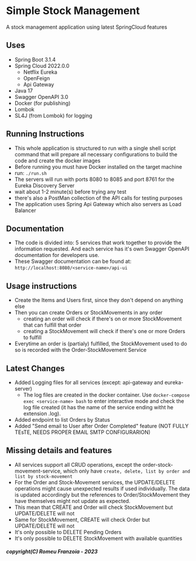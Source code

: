 # Simple Stock Management
A stock management application using latest SpringCloud features

## Uses
* Spring Boot 3.1.4
* Spring Cloud 2022.0.0
    - Netflix Eureka
    - OpenFeign
    - Api Gateway
* Java 17
* Swagger OpenAPI 3.0
* Docker (for publishing)
* Lombok
* SL4J (from Lombok) for logging

## Running Instructions

* This whole application is structured to run with a single shell script command
  that will prepare all necessary configurations to build the code and create
  the docker images
* Before running you must have Docker installed on the target machine
* run: `./run.sh` 
* The servers will run with ports 8080 to 8085 and port 8761 for the Eureka Discovery Server
* wait about 1-2 minute(s) before trying any test
* there's also a PostMan collection of the API calls for testing purposes
* The application uses Spring Api Gateway which also servers as Load Balancer

## Documentation

* The code is divided into: 5 services that work together to provide the information
  requested. And each service has it's own Swagger OpenAPI documentation for
  developers use.
* These Swagger documentation can be found at: `http://localhost:8080/<service-name>/api-ui`

## Usage instructions

* Create the Items and Users first, since they don't depend on anything else
* Then you can create Orders or StockMovements in any order
  * creating an order will check if there's on or more StockMovement that can fulfill that order
  * creating a StockMovement will check if there's one or more Orders to fulfill
* Everytime an order is (partialy) fulfilled, the StockMovement used to do so is recorded with the
  Order-StockMovement Service

## Latest Changes

* Added Logging files for all services (except: api-gateway and eureka-server)
  * The log files are created in the docker container. Use `docker-compose exec <service-name> bash` to enter
    interactive mode and check the log file created (it has the name of the service ending witht he extension .log).
* Added endpoint to list Orders by Status
* Added "Send email to User after Order Completed" feature (NOT FULLY TEsTE, NEEDS PROPER EMAIL SMTP CONFIGURARION)

## Missing details and features

* All services support all CRUD operations, except the order-stock-movement-service, 
  which only have `create, delete, list by order and list by stock-movement`
* For the Order and Stock-Movement services, the UPDATE/DELETE operations might cause unexpected
  results if used individually. The data is updated accordingly but the references
  to Order/StockMovement they have themselves might not update as expected.
* This mean that CREATE and Order will check StockMovement but UPDATE/DELETE will not
* Same for StockMovement, CREATE will check Order but UPDATE/DELETE will not
* It's only possible to DELETE Pending Orders
* It's only possible to DELETE StockMovement with available quantities




##### copyright(C) Romeu Franzoia - 2023
